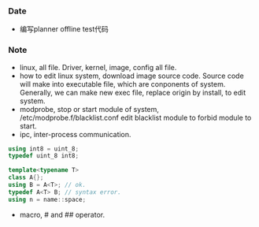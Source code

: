 ### Date
- 编写planner offline test代码

### Note
- linux, all file. Driver, kernel, image, config all file.
- how to edit linux system, download image source code. Source code will make into executable file, which are conponents of system. Generally, we can make new exec file, replace origin by install, to edit system.
- modprobe, stop or start module of system, /etc/modprobe.f/blacklist.conf edit blacklist module to forbid module to start.
- ipc, inter-process communication.
```cpp
using int8 = uint_8;
typedef uint_8 int8;

template<typename T>
class A{};
using B = A<T>; // ok.
typedef A<T> B; // syntax error.
using n = name::space;
```
- macro, # and ## operator.